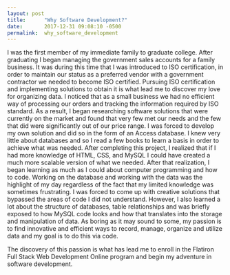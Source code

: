```yaml
---
layout: post
title:      "Why Software Development?"
date:       2017-12-31 09:08:10 -0500
permalink:  why_software_development
---
```



I was the first member of my immediate family to graduate college. After graduating I began managing the government sales accounts for a family business. It was during this time that I was introduced to ISO certification, in order to maintain our status as a preferred vendor with a government contractor we needed to become ISO certified. Pursuing ISO certification and implementing solutions to obtain it is what lead me to discover my love for organizing data. I noticed that as a small business we had no efficient way of processing our orders and tracking the information required by ISO standard. As a result, I began researching software solutions that were currently on the market and found that very few met our needs and the few that did were significantly out of our price range. I was forced to develop my own solution and did so in the form of an Access database. I knew very little about databases and so I read a few books to learn a basis in order to achieve what was needed. After completing this project, I realized that if I had more knowledge of HTML, CSS, and MySQL I could have created a much more scalable version of what we needed. After that realization, I began learning as much as I could about computer programming and how to code. Working on the database and working with the data was the highlight of my day regardless of the fact that my limited knowledge was sometimes frustrating. I was forced to come up with creative solutions that bypassed the areas of code I did not understand. However, I also learned a lot about the structure of databases, table relationships and was briefly exposed to how MySQL code looks and how that translates into the storage and manipulation of data. As boring as it may sound to some, my passion is to find innovative and efficient ways to record, manage, organize and utilize data and my goal is to do this via code.

The discovery of this passion is what has lead me to enroll in the Flatiron Full Stack Web Development Online program and begin my adventure in software development.

